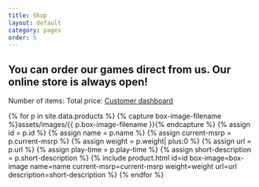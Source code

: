 ```yaml
---
title: Shop
layout: default
category: pages
order: 5
---
```


## You can order our games direct from us. Our online store is always open!

<div class="snipcart-summary">
    Number of items: <span class="snipcart-total-items"></span>
    Total price: <span class="snipcart-total-price"></span>
    <a href="#" class="snipcart-user-email snipcart-user-profile"> Customer dashboard </a>
</div>

{% for p in site.data.products %}
{% capture box-image-filename %}assets/images/{{ p.box-image-filename }}{% endcapture %}
{% assign id = p.id %}
{% assign name = p.name %}
{% assign current-msrp = p.current-msrp %}
{% assign weight = p.weight| plus:0 %}
{% assign url = p.url %}
{% assign play-time = p.play-time %}
{% assign short-description = p.short-description %}
{% include product.html id=id box-image=box-image name=name current-msrp=current-msrp weight=weight url=url description=short-description %}
{% endfor %}
